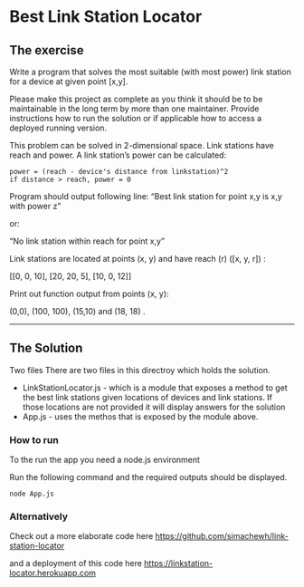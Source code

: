 # Best Link Station Locator

## The exercise

Write a program that solves the most suitable (with most power) link station for a device at given
point [x,y].

Please make this project as complete as you think it should be to be maintainable in the long
term by more than one maintainer. Provide instructions how to run the solution or if applicable
how to access a deployed running version.

This problem can be solved in 2-dimensional space. Link stations have reach and power.
A link station’s power can be calculated:

```
power = (reach - device's distance from linkstation)^2
if distance > reach, power = 0
```

Program should output following line:
“Best link station for point x,y is x,y with power z”

or:

“No link station within reach for point x,y”

Link stations are located at points (x, y) and have reach (r) ([x, y, r]) :

[[0, 0, 10],
[20, 20, 5],
[10, 0, 12]]

Print out function output from points (x, y):

(0,0), (100, 100), (15,10) and (18, 18) .

---

## The Solution

Two files There are two files in this directroy which holds the solution.

- LinkStationLocator.js - which is a module that exposes a method to get the best link stations given locations of devices and link stations. If those locations are not provided it will display answers for the solution
- App.js - uses the methos that is exposed by the module above.

### How to run

To the run the app you need a node.js environment

Run the following command and the required outputs should be displayed.

```node App.js```

### Alternatively

Check out a more elaborate code here 
https://github.com/simachewh/link-station-locator

and a deployment of this code here https://linkstation-locator.herokuapp.com